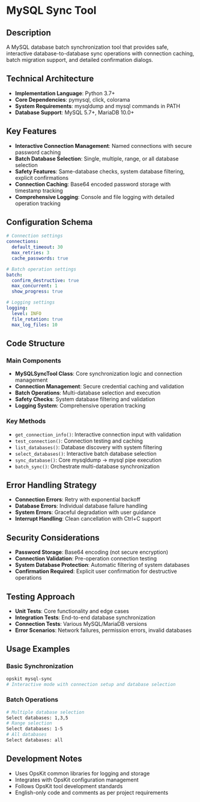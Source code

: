 # MySQL Sync Tool

## Description
A MySQL database batch synchronization tool that provides safe, interactive database-to-database sync operations with connection caching, batch migration support, and detailed confirmation dialogs.

## Technical Architecture
- **Implementation Language**: Python 3.7+
- **Core Dependencies**: pymysql, click, colorama
- **System Requirements**: mysqldump and mysql commands in PATH
- **Database Support**: MySQL 5.7+, MariaDB 10.0+

## Key Features
- **Interactive Connection Management**: Named connections with secure password caching
- **Batch Database Selection**: Single, multiple, range, or all database selection
- **Safety Features**: Same-database checks, system database filtering, explicit confirmations
- **Connection Caching**: Base64 encoded password storage with timestamp tracking
- **Comprehensive Logging**: Console and file logging with detailed operation tracking

## Configuration Schema
```yaml
# Connection settings
connections:
  default_timeout: 30
  max_retries: 3
  cache_passwords: true

# Batch operation settings
batch:
  confirm_destructive: true
  max_concurrent: 1
  show_progress: true

# Logging settings
logging:
  level: INFO
  file_rotation: true
  max_log_files: 10
```

## Code Structure

### Main Components
- **MySQLSyncTool Class**: Core synchronization logic and connection management
- **Connection Management**: Secure credential caching and validation
- **Batch Operations**: Multi-database selection and execution
- **Safety Checks**: System database filtering and validation
- **Logging System**: Comprehensive operation tracking

### Key Methods
- `get_connection_info()`: Interactive connection input with validation
- `test_connection()`: Connection testing and caching
- `list_databases()`: Database discovery with system filtering
- `select_databases()`: Interactive batch database selection
- `sync_database()`: Core mysqldump -> mysql pipe execution
- `batch_sync()`: Orchestrate multi-database synchronization

## Error Handling Strategy
- **Connection Errors**: Retry with exponential backoff
- **Database Errors**: Individual database failure handling
- **System Errors**: Graceful degradation with user guidance
- **Interrupt Handling**: Clean cancellation with Ctrl+C support

## Security Considerations
- **Password Storage**: Base64 encoding (not secure encryption)
- **Connection Validation**: Pre-operation connection testing
- **System Database Protection**: Automatic filtering of system databases
- **Confirmation Required**: Explicit user confirmation for destructive operations

## Testing Approach
- **Unit Tests**: Core functionality and edge cases
- **Integration Tests**: End-to-end database synchronization
- **Connection Tests**: Various MySQL/MariaDB versions
- **Error Scenarios**: Network failures, permission errors, invalid databases

## Usage Examples

### Basic Synchronization
```bash
opskit mysql-sync
# Interactive mode with connection setup and database selection
```

### Batch Operations
```bash
# Multiple database selection
Select databases: 1,3,5
# Range selection  
Select databases: 1-5
# All databases
Select databases: all
```

## Development Notes
- Uses OpsKit common libraries for logging and storage
- Integrates with OpsKit configuration management
- Follows OpsKit tool development standards
- English-only code and comments as per project requirements